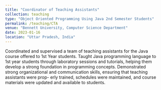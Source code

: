 ```yaml
---
title: "Coordinator of Teaching Assistants"
collection: teaching
type: "Object Oriented Programming Using Java 2nd Semester Students"
permalink: /teaching/CTA
venue: "Bennett University, Computer Science Department"
date: 2023-01-16
location: "Uttar Pradesh, India"
---
```


Coordinated and supervised a team of teaching assistants for the Java course offered to 1st Year students. Taught Java programming language to 1st year students through laboratory sessions and tutorials, helping them develop a strong foundation in programming concepts. Demonstrated strong organizational and communication skills, ensuring that teaching assistants were prop- erly trained, schedules were maintained, and course materials were updated and available to students.


<!-- Heading 1
======

Heading 2
======

Heading 3
====== -->
